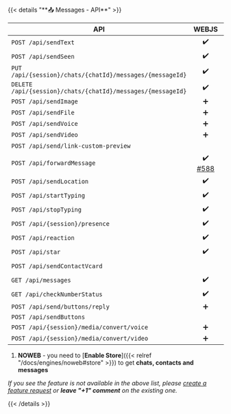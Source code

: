 <div></div>
{{< details "**📤 Messages - API**" >}}

| **API**                                                     |                            WEBJS                             | NOWEB | GOWS |
| ----------------------------------------------------------- | :----------------------------------------------------------: | :---: | :--: |
| `POST /api/sendText`                                        |                              ✔️                              |  ✔️   |  ✔️  |
| `POST /api/sendSeen`                                        |                              ✔️                              |  ✔️   |  ✔️  |
| `PUT /api/{session}/chats/{chatId}/messages/{messageId}`    |                              ✔️                              |  ✔️   |  ✔️  |
| `DELETE /api/{session}/chats/{chatId}/messages/{messageId}` |                              ✔️                              |  ✔️   |  ✔️  |
| `POST /api/sendImage`                                       |                              ➕                              |  ➕   | ➕ ️ |
| `POST /api/sendFile`                                        |                              ➕                              |  ➕   | ➕ ️ |
| `POST /api/sendVoice`                                       |                              ➕                              |  ➕   | ➕ ️ |
| `POST /api/sendVideo`                                       |                              ➕                              |  ➕   | ➕ ️ |
| `POST /api/send/link-custom-preview`                        |                                                              |  ➕   | ➕ ️ |
| `POST /api/forwardMessage`                                  | ✔️<br>[#588](https://github.com/devlikeapro/waha/issues/588) |  ✔️   |      |
| `POST /api/sendLocation`                                    |                              ✔️                              |  ✔️   |      |
| `POST /api/startTyping`                                     |                              ✔️                              |  ✔️   |  ✔️  |
| `POST /api/stopTyping`                                      |                              ✔️                              |  ✔️   |  ✔️  |
| `POST /api/{session}/presence`                              |                              ✔️                              |  ✔️   |  ✔️  |
| `POST /api/reaction`                                        |                              ✔️                              |  ✔️   |  ✔️  |
| `POST /api/star`                                            |                              ✔️                              |  ✔️   |      |
| `POST /api/sendContactVcard`                                |                                                              |  ✔️   |  ✔️  |
| `GET /api/messages`                                         |                              ✔️                              |  ✔️¹  |      |
| `GET /api/checkNumberStatus`                                |                              ✔️                              |  ✔️   |  ✔️  |
| `POST /api/send/buttons/reply`                              |                              ➕                              |       |      |
| `POST /api/sendButtons`                                     |                                                              |       |      |
| `POST /api/{session}/media/convert/voice`                   |                              ➕                              |  ➕   |  ➕  |
| `POST /api/{session}/media/convert/video`                   |                              ➕                              |  ➕   |  ➕  |

1. **NOWEB** - you need to [**Enable Store**]({{< relref "/docs/engines/noweb#store" >}}) to get **chats, contacts and messages**

_If you see the feature is not available in the above list, please [create a feature request](https://github.com/devlikeapro/waha/issues/new/choose) or **leave "+1" comment** on the existing one._

{{< /details >}}
